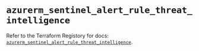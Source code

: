 # `azurerm_sentinel_alert_rule_threat_intelligence`

Refer to the Terraform Registory for docs: [`azurerm_sentinel_alert_rule_threat_intelligence`](https://registry.terraform.io/providers/hashicorp/azurerm/3.84.0/docs/resources/sentinel_alert_rule_threat_intelligence).
